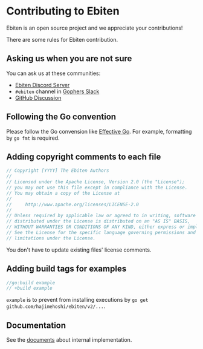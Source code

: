 # Contributing to Ebiten

Ebiten is an open source project and we appreciate your contributions!

There are some rules for Ebiten contribution.

## Asking us when you are not sure

You can ask us at these communities:

 * [Ebiten Discord Server](https://discord.gg/3tVdM5H8cC)
 * `#ebiten` channel in [Gophers Slack](https://invite.slack.golangbridge.org/)
 * [GitHub Discussion](https://github.com/hajimehoshi/ebiten/discussions)

## Following the Go convention

Please follow the Go convension like [Effective Go](https://golang.org/doc/effective_go.html).
For example, formatting by `go fmt` is required.

## Adding copyright comments to each file

```go
// Copyright [YYYY] The Ebiten Authors
//
// Licensed under the Apache License, Version 2.0 (the "License");
// you may not use this file except in compliance with the License.
// You may obtain a copy of the License at
//
//     http://www.apache.org/licenses/LICENSE-2.0
//
// Unless required by applicable law or agreed to in writing, software
// distributed under the License is distributed on an "AS IS" BASIS,
// WITHOUT WARRANTIES OR CONDITIONS OF ANY KIND, either express or implied.
// See the License for the specific language governing permissions and
// limitations under the License.
```

You don't have to update existing files' license comments.

## Adding build tags for examples

```go
//go:build example
// +build example
```

`example` is to prevent from installing executions by `go get github.com/hajimehoshi/ebiten/v2/...`.

## Documentation

See the [documents](https://ebiten.org/documents/implementation.html) about internal implementation.
